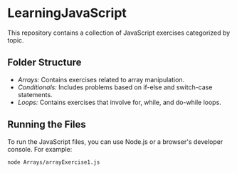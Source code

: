 # LearningJavaScript

This repository contains a collection of JavaScript exercises categorized by topic.

## Folder Structure

- *Arrays:* Contains exercises related to array manipulation.
- *Conditionals:* Includes problems based on if-else and switch-case statements.
- *Loops:* Contains exercises that involve for, while, and do-while loops.

## Running the Files

To run the JavaScript files, you can use Node.js or a browser's developer console. For example:
```bash
node Arrays/arrayExercise1.js
